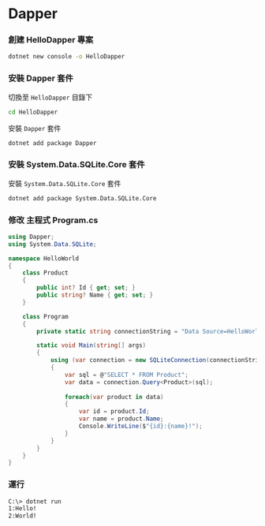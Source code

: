 # Dapper

### 創建 HelloDapper 專案

``` bash
dotnet new console -o HelloDapper
```

### 安裝 Dapper 套件

切換至 `HelloDapper` 目錄下

``` bash
cd HelloDapper
```

安裝 `Dapper` 套件

``` bash
dotnet add package Dapper
```

### 安裝 System.Data.SQLite.Core 套件

安裝 `System.Data.SQLite.Core` 套件

``` bash
dotnet add package System.Data.SQLite.Core
```

### 修改 主程式 Program.cs

``` cs
using Dapper;
using System.Data.SQLite;

namespace HelloWorld
{
    class Product
    {
        public int? Id { get; set; }
        public string? Name { get; set; }
    }

    class Program
    {
        private static string connectionString = "Data Source=HelloWorld.db;";

        static void Main(string[] args)
        {
            using (var connection = new SQLiteConnection(connectionString))
            {
                var sql = @"SELECT * FROM Product";
                var data = connection.Query<Product>(sql);
                
                foreach(var product in data)
                {
                    var id = product.Id;
                    var name = product.Name;
                    Console.WriteLine($"{id}:{name}!");
                }
            }
        }
    }
}
```

### 運行

``` bash
C:\> dotnet run
1:Hello!
2:World!
```